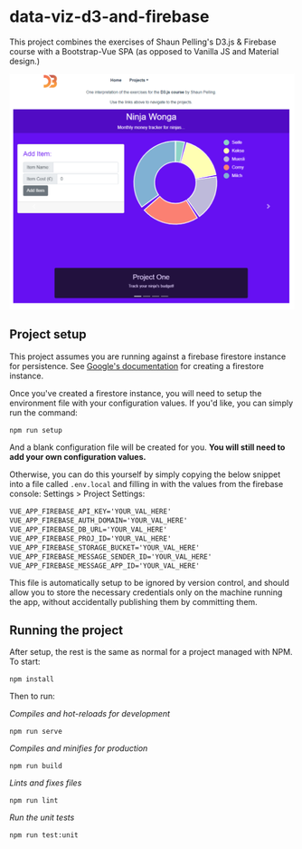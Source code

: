 # data-viz-d3-and-firebase

This project combines the exercises of Shaun Pelling's D3.js & Firebase course with a Bootstrap-Vue SPA (as opposed to Vanilla JS and Material design.)

![What the App looks like](./media/home-preview.png)

## Project setup
This project assumes you are running against a firebase firestore instance for persistence. See [Google's documentation](https://cloud.google.com/firestore/docs/quickstart-servers) for creating a firestore instance.

Once you've created a firestore instance, you will need to setup the environment file with your configuration values. If you'd like, you can simply run the command:

```
npm run setup
```

And a blank configuration file will be created for you. **You will still need to add your own configuration values.**

Otherwise, you can do this yourself by simply copying the below snippet into a file called `.env.local` and filling in with the values from the firebase console: Settings > Project Settings:

```
VUE_APP_FIREBASE_API_KEY='YOUR_VAL_HERE'
VUE_APP_FIREBASE_AUTH_DOMAIN='YOUR_VAL_HERE'
VUE_APP_FIREBASE_DB_URL='YOUR_VAL_HERE'
VUE_APP_FIREBASE_PROJ_ID='YOUR_VAL_HERE'
VUE_APP_FIREBASE_STORAGE_BUCKET='YOUR_VAL_HERE'
VUE_APP_FIREBASE_MESSAGE_SENDER_ID='YOUR_VAL_HERE'
VUE_APP_FIREBASE_MESSAGE_APP_ID='YOUR_VAL_HERE'
```

This file is automatically setup to be ignored by version control, and should allow you to store the necessary credentials only on the machine running the app, without accidentally publishing them by committing them.

## Running the project

After setup, the rest is the same as normal for a project managed with NPM. To start:

```
npm install
```
Then to run:

*Compiles and hot-reloads for development*
```
npm run serve
```

*Compiles and minifies for production*
```
npm run build
```

*Lints and fixes files*
```
npm run lint
```

*Run the unit tests*
```
npm run test:unit
```
